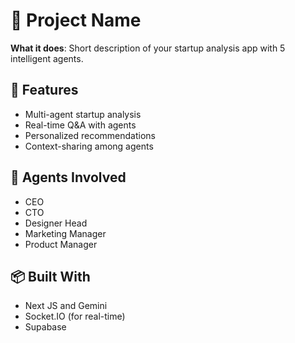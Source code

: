 # 🚀 Project Name

**What it does**: Short description of your startup analysis app with 5 intelligent agents.

## 🌟 Features
- Multi-agent startup analysis
- Real-time Q&A with agents
- Personalized recommendations
- Context-sharing among agents

## 🧠 Agents Involved
- CEO
- CTO
- Designer Head
- Marketing Manager
- Product Manager


## 📦 Built With
- Next JS and Gemini
- Socket.IO (for real-time)
- Supabase 
